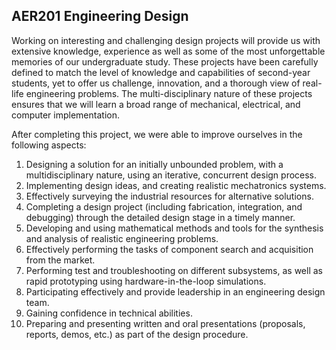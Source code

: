 ## AER201 Engineering Design


Working on interesting and challenging design projects will provide us with extensive knowledge, experience as well as some of the most unforgettable memories of our undergraduate study. These projects have been carefully defined to match the level of knowledge and capabilities of second-year students, yet to offer us challenge, innovation, and a thorough view of real-life engineering problems. The multi-disciplinary nature of these projects ensures that we will learn a broad range of mechanical, electrical, and computer implementation.

After completing this project, we were able to improve ourselves in the following aspects:
1. Designing a solution for an initially unbounded problem, with a multidisciplinary nature, using an iterative, concurrent design process.
2. Implementing design ideas, and creating realistic mechatronics systems.
3. Effectively surveying the industrial resources for alternative solutions.
4. Completing a design project (including fabrication, integration, and debugging) through the detailed design stage in a timely manner.
5. Developing and using mathematical methods and tools for the synthesis and analysis of realistic engineering problems.
6. Effectively performing the tasks of component search and acquisition from the market.
7. Performing test and troubleshooting on different subsystems, as well as rapid prototyping using hardware-in-the-loop simulations.
8. Participating effectively and provide leadership in an engineering design team.
9. Gaining confidence in technical abilities.
10. Preparing and presenting written and oral presentations (proposals, reports, demos, etc.) as part of the design procedure.
